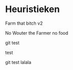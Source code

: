 # Heuristieken

Farm that bitch v2

No Wouter the Farmer no food


git test

test

git test
lalala

